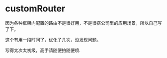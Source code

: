 # customRouter

因为各种框架内配置的路由不是很好用，不是很搭公司里的应用场景，所以自己写了下。

这个有用一段时间了，优化了几次，没发现问题。

写得太次太初级，高手请随便拍随便喷.
